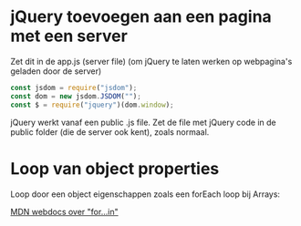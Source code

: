 # jQuery toevoegen aan een pagina met een server

Zet dit in de app.js (server file) (om jQuery te laten werken op webpagina's geladen door de server)

```js
const jsdom = require("jsdom");
const dom = new jsdom.JSDOM("");
const $ = require("jquery")(dom.window);
```

jQuery werkt vanaf een public .js file.
Zet de file met jQuery code in de public folder (die de server ook kent), zoals normaal.

# Loop van object properties

Loop door een object eigenschappen zoals een forEach loop bij Arrays:

[MDN webdocs over "for...in"](https://developer.mozilla.org/en-US/docs/Web/JavaScript/Reference/Statements/for...in)





